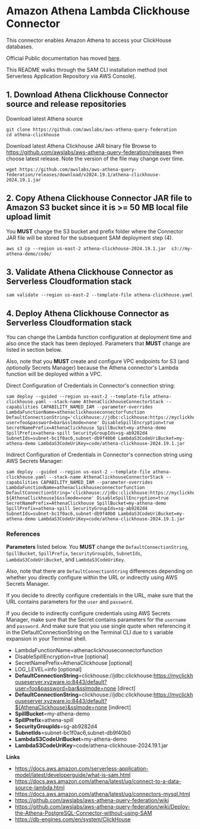 # Amazon Athena Lambda Clickhouse Connector

This connector enables Amazon Athena to access your ClickHouse databases. 

Official Public documentation has moved [here](https://docs.aws.amazon.com/athena/latest/ug/connectors-athena.html).

This README walks through the SAM CLI installation method (not Serverless Application Repository via AWS Console).

## 1. Download Athena Clickhouse Connector source and release repositories

Download latest Athena source
```
git clone https://github.com/awslabs/aws-athena-query-federation
cd athena-clickhouse
```

Download latest Athena Clickhouse JAR binary file
Browse to https://github.com/awslabs/aws-athena-query-federation/releases then choose latest release.  Note the version of the file may change over time.
```
wget https://github.com/awslabs/aws-athena-query-federation/releases/download/v2024.19.1/athena-clickhouse-2024.19.1.jar
```

## 2. Copy Athena Clickhouse Connector JAR file to Amazon S3 bucket since it is >= 50 MB local file upload limit

You **MUST** change the S3 bucket and prefix folder where the Connector JAR file will be stored for the subsequent SAM deployment step (4).

```
aws s3 cp --region us-east-2 athena-clickhouse-2024.19.1.jar  s3://my-athena-demo/code/
```

## 3. Validate Athena Clickhouse Connector as Serverless Cloudformation stack

```
sam validate --region us-east-2 --template-file athena-clickhouse.yaml
```

## 4. Deploy Athena Clickhouse Connector as Serverless Cloudformation stack

You can change the Lambda function configuration at deployment time and also once the stack has been deployed.  Parameters that **MUST** change are listed in section below.

Also, note that you **MUST** create and configure VPC endpoints for S3 (and *optionally* Secrets Manager) because the Athena connector's Lambda function will be deployed within a VPC.

Direct Configuration of Credentials in Connector's connection string:
```
sam deploy --guided --region us-east-2 --template-file athena-clickhouse.yaml --stack-name AthenaClickhouseConnectorStack --capabilities CAPABILITY_NAMED_IAM --parameter-overrides LambdaFunctionName=athenaclickhouseconnectorfunction DefaultConnectionString='clickhouse://jdbc:clickhouse:https://myclickhouseserver.xyzware.io:8443/default?user=foo&password=bar&sslmode=none' DisableSpillEncryption=true SecretNamePrefix=AthenaClickhouse SpillBucket=my-athena-demo  SpillPrefix=athena-spill SecurityGroupIds=sg-ab9282d4 SubnetIds=subnet-bc1f0ac6,subnet-db9f40b0 LambdaS3CodeUriBucket=my-athena-demo LambdaS3CodeUriKey=code/athena-clickhouse-2024.19.1.jar
```

Indirect Configuration of Credentials in Connector's connection string using AWS Secrets Manager:
```
sam deploy --guided --region us-east-2 --template-file athena-clickhouse.yaml --stack-name AthenaClickhouseConnectorStack --capabilities CAPABILITY_NAMED_IAM --parameter-overrides LambdaFunctionName=athenaclickhouseconnectorfunction DefaultConnectionString='clickhouse://jdbc:clickhouse:https://myclickhouseserver.xyzware.io:8443/default?${AthenaClickhouse}&sslmode=none' DisableSpillEncryption=true SecretNamePrefix=AthenaClickhouse SpillBucket=my-athena-demo  SpillPrefix=athena-spill SecurityGroupIds=sg-ab9282d4 SubnetIds=subnet-bc1f0ac6,subnet-db9f40b0 LambdaS3CodeUriBucket=my-athena-demo LambdaS3CodeUriKey=code/athena-clickhouse-2024.19.1.jar
```
### References

**Parameters** listed below.  You **MUST** change the `DefaultConnectionString`, `SpillBucket`, `SpillPrefix`, `SecurityGroupIds`, `SubnetIds`, `LambdaS3CodeUriBucket`, and `LambdaS3CodeUriKey`.  

Also, note that there are `DefaultConnectionString` differences depending on whether you directly configure within the URL or indirectly using AWS Secrets Manager.

If you decide to directly configure credentials in the URL, make sure that the URL contains parameters for the `user` and `password`.

If you decide to indirectly configure credentials using AWS Secrets Manager, make sure that the Secret contains parameters for the `username` and `password`.  And make sure that you use single quote when referencing it in the DefaultConnectionString on the Terminal CLI due to `$` variable expansion in your Terminal shell.

* LambdaFunctionName=athenaclickhouseconnectorfunction
* DisableSpillEncryption=true [optional]
* SecretNamePrefix=AthenaClickhouse [optional]
* LOG_LEVEL=info [optional]
* **DefaultConnectionString**=clickhouse://jdbc:clickhouse:https://myclickhouseserver.xyzware.io:8443/default?user=foo&password=bar&sslmode=none [direct]
* **DefaultConnectionString**=clickhouse://jdbc:clickhouse:https://myclickhouseserver.xyzware.io:8443/default?${AthenaClickhouse}&sslmode=none [indirect]
* **SpillBucket**=my-athena-demo 
* **SpillPrefix**=athena-spill
* **SecurityGroupIds**=sg-ab9282d4
* **SubnetIds**=subnet-bc1f0ac6,subnet-db9f40b0 
* **LambdaS3CodeUriBucket**=my-athena-demo
* **LambdaS3CodeUriKey**=code/athena-clickhouse-2024.19.1.jar

**Links**
* https://docs.aws.amazon.com/serverless-application-model/latest/developerguide/what-is-sam.html
* https://docs.aws.amazon.com/athena/latest/ug/connect-to-a-data-source-lambda.html
* https://docs.aws.amazon.com/athena/latest/ug/connectors-mysql.html  
* https://github.com/awslabs/aws-athena-query-federation/wiki
* https://github.com/awslabs/aws-athena-query-federation/wiki/Deploy-the-Athena-PostgreSQL-Connector-without-using-SAM 
* https://db-engines.com/en/system/ClickHouse


